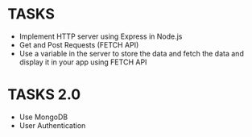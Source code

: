 # TASKS
- Implement HTTP server using Express in Node.js
- Get and Post Requests (FETCH API)
- Use a variable in the server to store the data and fetch the data and display it in your app using FETCH API

# TASKS 2.0
- Use MongoDB
- User Authentication